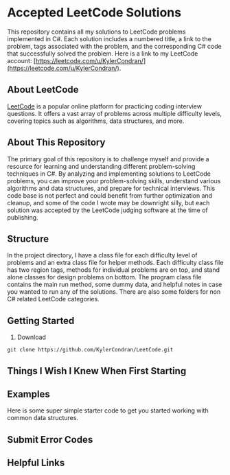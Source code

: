 # Accepted LeetCode Solutions

This repository contains all my solutions to LeetCode problems implemented in C#. Each solution includes a numbered title, a link to the problem, tags associated with the problem, and the corresponding C# code that successfully solved the problem. Here is a link to my LeetCode account: [https://leetcode.com/u/KylerCondran/](https://leetcode.com/u/KylerCondran/).

## About LeetCode

[LeetCode](https://leetcode.com/) is a popular online platform for practicing coding interview questions. It offers a vast array of problems across multiple difficulty levels, covering topics such as algorithms, data structures, and more.

## About This Repository

The primary goal of this repository is to challenge myself and provide a resource for learning and understanding different problem-solving techniques in C#. By analyzing and implementing solutions to LeetCode problems, you can improve your problem-solving skills, understand various algorithms and data structures, and prepare for technical interviews. This code base is not perfect and could benefit from further optimization and cleanup, and some of the code I wrote may be downright silly, but each solution was accepted by the LeetCode judging software at the time of publishing.

## Structure

In the project directory, I have a class file for each difficulty level of problems and an extra class file for helper methods. Each difficulty class file has two region tags, methods for individual problems are on top, and stand alone classes for design problems on bottom. The program class file contains the main run method, some dummy data, and helpful notes in case you wanted to run any of the solutions. There are also some folders for non C# related LeetCode categories.

## Getting Started

1. Download
```
git clone https://github.com/KylerCondran/LeetCode.git
```

## Things I Wish I Knew When First Starting

## Examples

Here is some super simple starter code to get you started working with common data structures.

## Submit Error Codes

## Helpful Links
